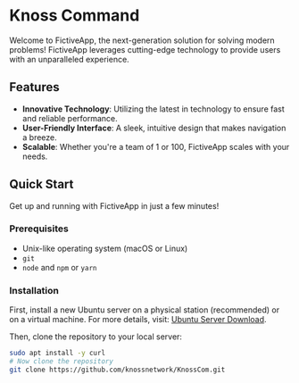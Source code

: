 # Knoss Command

Welcome to FictiveApp, the next-generation solution for solving modern problems! FictiveApp leverages cutting-edge technology to provide users with an unparalleled experience.

## Features

- **Innovative Technology**: Utilizing the latest in technology to ensure fast and reliable performance.
- **User-Friendly Interface**: A sleek, intuitive design that makes navigation a breeze.
- **Scalable**: Whether you're a team of 1 or 100, FictiveApp scales with your needs.

## Quick Start

Get up and running with FictiveApp in just a few minutes!

### Prerequisites

- Unix-like operating system (macOS or Linux)
- `git`
- `node` and `npm` or `yarn`

### Installation

First, install a new Ubuntu server on a physical station (recommended) or on a virtual machine. For more details, visit: [Ubuntu Server Download](https://ubuntu.com/download/server).

Then, clone the repository to your local server:

```bash
sudo apt install -y curl
# Now clone the repository
git clone https://github.com/knossnetwork/KnossCom.git

   
